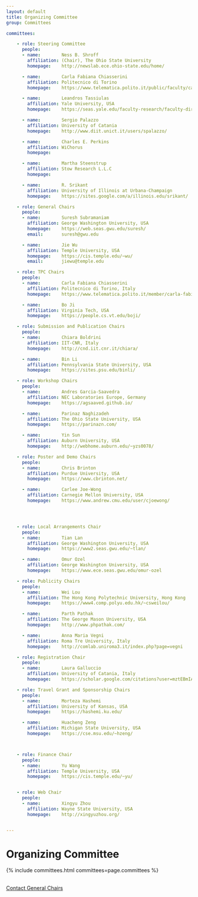 ```yaml
---
layout: default
title: Organizing Committee
group: Committees

committees:

    - role: Steering Committee
      people:
      - name:        Ness B. Shroff
        affiliation: (Chair), The Ohio State University
        homepage:    http://newslab.ece.ohio-state.edu/home/

      - name:        Carla Fabiana Chiasserini
        affiliation: Politecnico di Torino
        homepage:    https://www.telematica.polito.it/public/faculty/carla-fabiana-chiasserini  

      - name:        Leandros Tassiulas
        affiliation: Yale University, USA
        homepage:    https://seas.yale.edu/faculty-research/faculty-directory/leandros-tassiulas

      - name:        Sergio Palazzo
        affiliation: University of Catania
        homepage:    http://www.diit.unict.it/users/spalazzo/

      - name:        Charles E. Perkins
        affiliation: WiChorus
        homepage:    

      - name:        Martha Steenstrup
        affiliation: Stow Research L.L.C
        homepage:   

      - name:        R. Srikant
        affiliation: University of Illinois at Urbana-Champaign
        homepage:    https://sites.google.com/a/illinois.edu/srikant/

    - role: General Chairs
      people:
      - name:        Suresh Subramaniam
        affiliation: George Washington University, USA
        homepage:    https://web.seas.gwu.edu/suresh/
        email:       suresh@gwu.edu

      - name:        Jie Wu
        affiliation: Temple University, USA
        homepage:    https://cis.temple.edu/~wu/
        email:       jiewu@temple.edu

    - role: TPC Chairs
      people:
      - name:        Carla Fabiana Chiasserini
        affiliation: Politecnico di Torino, Italy
        homepage:    https://www.telematica.polito.it/member/carla-fabiana-chiasserini/

      - name:        Bo Ji
        affiliation: Virginia Tech, USA
        homepage:    https://people.cs.vt.edu/boji/

    - role: Submission and Publication Chairs
      people:
      - name:        Chiara Boldrini
        affiliation: IIT-CNR, Italy
        homepage:    http://cnd.iit.cnr.it/chiara/

      - name:        Bin Li
        affiliation: Pennsylvania State University, USA
        homepage:    https://sites.psu.edu/binli/

    - role: Workshop Chairs
      people:
      - name:        Andres Garcia-Saavedra
        affiliation: NEC Laboratories Europe, Germany
        homepage:    https://agsaaved.github.io/

      - name:        Parinaz Naghizadeh
        affiliation: The Ohio State University, USA
        homepage:    https://parinazn.com/

      - name:        Yin Sun
        affiliation: Auburn University, USA
        homepage:    http://webhome.auburn.edu/~yzs0078/

    - role: Poster and Demo Chairs
      people:
      - name:        Chris Brinton
        affiliation: Purdue University, USA
        homepage:    https://www.cbrinton.net/

      - name:        Carlee Joe-Wong
        affiliation: Carnegie Mellon University, USA
        homepage:    https://www.andrew.cmu.edu/user/cjoewong/




    - role: Local Arrangements Chair
      people:
      - name:        Tian Lan
        affiliation: George Washington University, USA
        homepage:    https://www2.seas.gwu.edu/~tlan/

      - name:        Omur Ozel
        affiliation: George Washington University, USA
        homepage:    https://www.ece.seas.gwu.edu/omur-ozel

    - role: Publicity Chairs
      people:
      - name:        Wei Lou
        affiliation: The Hong Kong Polytechnic University, Hong Kong
        homepage:    https://www4.comp.polyu.edu.hk/~csweilou/

      - name:        Parth Pathak
        affiliation: The George Mason University, USA
        homepage:    http://www.phpathak.com/

      - name:        Anna Maria Vegni
        affiliation: Roma Tre University, Italy
        homepage:    http://comlab.uniroma3.it/index.php?page=vegni

    - role: Registration Chair
      people:
      - name:        Laura Galluccio
        affiliation: University of Catania, Italy
        homepage:    https://scholar.google.com/citations?user=mztEBmIAAAAJ&hl=en

    - role: Travel Grant and Sponsorship Chairs
      people:
      - name:        Morteza Hashemi
        affiliation: University of Kansas, USA
        homepage:    https://hashemi.ku.edu/

      - name:        Huacheng Zeng
        affiliation: Michigan State University, USA
        homepage:    https://cse.msu.edu/~hzeng/



    - role: Finance Chair
      people:
      - name:        Yu Wang
        affiliation: Temple University, USA
        homepage:    https://cis.temple.edu/~yu/


    - role: Web Chair
      people:
      - name:        Xingyu Zhou
        affiliation: Wayne State University, USA
        homepage:    http://xingyuzhou.org/


---
```


# Organizing Committee

{% include committees.html committees=page.committees %}

<br/>

<div class="row">
  <div class="col-sm-6 col-sm-offset-3">
    <a href="mailto:suresh@gwu.edu,jiewu@temple.edu" class="btn btn-primary btn-block" role="button">Contact General Chairs</a>
  </div>
</div>
